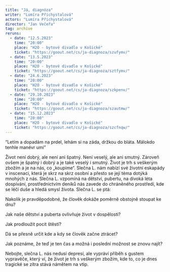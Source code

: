 ```yaml
---
title: "Já, diagnóza"
writer: "Lumíra Přichystalová"
actors: "Lumíra Přichystalová"
director: "Jan Večeřa"
tag: archive
reruns:
  - date: "12.5.2023"
    time: "20:00"
    place: "H2O - bytové divadlo v Košické"
    ticket: "https://goout.net/cs/ja-diagnoza/szufymv/"
  - date: "13.5.2023"
    time: "20:00"
    place: "H2O - bytové divadlo v Košické"
    ticket: "https://goout.net/cs/ja-diagnoza/sztfymv/"
  - date: "24.6.2023"
    time: "20:00"
    place: "H2O - bytové divadlo v Košické"
    ticket: "https://goout.net/cs/ja-diagnoza/szkpenv/"
  - date: "29.10.2023"
    time: "20:00"
    place: "H2O - bytové divadlo v Košické"
    ticket: "https://goout.net/cs/ja-diagnoza/szautmw/"
  - date: "15.12.2023"
    time: "20:00"
    place: "H2O - bytové divadlo v Košické"
    ticket: "https://goout.net/cs/ja-diagnoza/szcfnqw/"
---
```


“Letím a dopadám na prdel, lehám si na záda, držkou do bláta. Málokdo tenhle manévr umí”

Život není dobrý, ale není ani špatný. Není veselý, ale ani smutný. Zároveň ovšem je špatný i dobrý a je také veselý i smutný. Život je trh s veškerým zbožím a je na nás, co „koupíme“. Slečna L. nám nabízí své životní eskapády v inscenaci, která je skrz na skrz osobní a přesto se její téma dotýká mnohých z nás. Slečna L. vzpomíná na dětství, pubertu, na divoká léta dospívání, prostřednictvím deníků nás zavede do chráněného prostředí, kde se léčí duše a hledá smysl života. Slečna L. se ptá:

Nakolik je pravděpodobné, že člověk dokáže poměrně obstojně stoupat ke dnu?

Jak naše dětství a puberta ovlivňuje život v dospělosti?

Jak prodloužit pocit štěstí?

Dá se přesně určit kde a kdy se člověk začne ztrácet?

Jak poznáme, že teď je ten čas a možná i poslední možnost se znovu najít?

Nebojte, slečna L. nás nedusí depresí, ale vypráví příběh s gustem vypravěče, který ví, že život je trh s veškerým zbožím, kde to, co je dnes tragické se zítra stává námětem na vtip.
